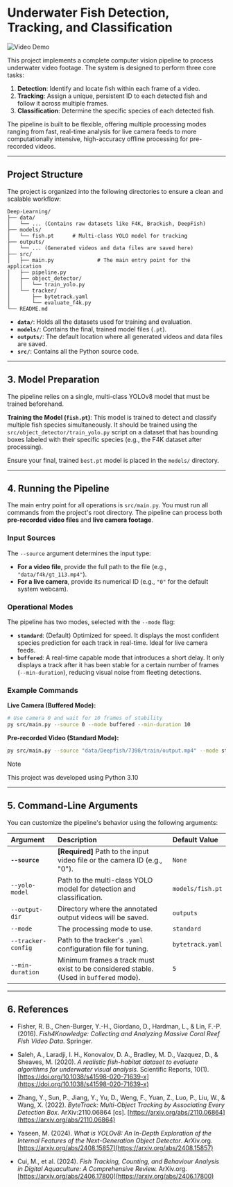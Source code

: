 # Underwater Fish Detection, Tracking, and Classification

![Video Demo](presentation/videos/7426_standard_classified.git)

This project implements a complete computer vision pipeline to process underwater video footage. The system is designed to perform three core tasks:

1.  **Detection**: Identify and locate fish within each frame of a video.
2.  **Tracking**: Assign a unique, persistent ID to each detected fish and follow it across multiple frames.
3.  **Classification**: Determine the specific species of each detected fish.

The pipeline is built to be flexible, offering multiple processing modes ranging from fast, real-time analysis for live camera feeds to more computationally intensive, high-accuracy offline processing for pre-recorded videos.

---

## Project Structure

The project is organized into the following directories to ensure a clean and scalable workflow:

```
Deep-Learning/
├── data/
│   └── ... (Contains raw datasets like F4K, Brackish, DeepFish)
├── models/
│   └── fish.pt      # Multi-class YOLO model for tracking
├── outputs/
│   └── ... (Generated videos and data files are saved here)
├── src/
│   ├── main.py              # The main entry point for the application
│   ├── pipeline.py             
│   ├── object_detector/
│   │   └── train_yolo.py
│   └── tracker/
│       ├── bytetrack.yaml
│       └── evaluate_f4k.py
└── README.md
```

* **`data/`**: Holds all the datasets used for training and evaluation.
* **`models/`**: Contains the final, trained model files (`.pt`).
* **`outputs/`**: The default location where all generated videos and data files are saved.
* **`src/`**: Contains all the Python source code.

---

## 3. Model Preparation

The pipeline relies on a single, multi-class YOLOv8 model that must be trained beforehand.

**Training the Model (`fish.pt`)**: This model is trained to detect and classify multiple fish species simultaneously. It should be trained using the `src/object_detector/train_yolo.py` script on a dataset that has bounding boxes labeled with their specific species (e.g., the F4K dataset after processing).

Ensure your final, trained `best.pt` model is placed in the `models/` directory.


---

## 4. Running the Pipeline

The main entry point for all operations is `src/main.py`. You must run all commands from the project's root directory. The pipeline can process both **pre-recorded video files** and **live camera footage**.

### Input Sources

The `--source` argument determines the input type:
* **For a video file**, provide the full path to the file (e.g., `"data/f4k/gt_113.mp4"`).
* **For a live camera**, provide its numerical ID (e.g., `"0"` for the default system webcam).

### Operational Modes

The pipeline has two modes, selected with the `--mode` flag:

* **`standard`**: (Default) Optimized for speed. It displays the most confident species prediction for each track in real-time. Ideal for live camera feeds.
* **`buffered`**: A real-time capable mode that introduces a short delay. It only displays a track after it has been stable for a certain number of frames (`--min-duration`), reducing visual noise from fleeting detections.

### Example Commands

**Live Camera (Buffered Mode):**
```bash
# Use camera 0 and wait for 10 frames of stability
py src/main.py --source 0 --mode buffered --min-duration 10
```

**Pre-recorded Video (Standard Mode):**
```bash
py src/main.py --source "data/Deepfish/7398/train/output.mp4" --mode standard --yolo-model "models/fish.pt"
```

> [!NOTE]  
> This project was developed using Python 3.10


---

## 5. Command-Line Arguments

You can customize the pipeline's behavior using the following arguments:

| Argument | Description | Default Value |
| :--- | :--- | :--- |
| **`--source`** | **[Required]** Path to the input video file or the camera ID (e.g., "0"). | `None` |
| `--yolo-model` | Path to the multi-class YOLO model for detection and classification. | `models/fish.pt` |
| `--output-dir` | Directory where the annotated output videos will be saved. | `outputs` |
| `--mode` | The processing mode to use. | `standard` |
| `--tracker-config`| Path to the tracker's `.yaml` configuration file for tuning. | `bytetrack.yaml` |
| `--min-duration` | Minimum frames a track must exist to be considered stable. (Used in `buffered` mode).| `5` |


---

## 6. References

- Fisher, R. B., Chen-Burger, Y.-H., Giordano, D., Hardman, L., & Lin, F.-P. (2016). *Fish4Knowledge: Collecting and Analyzing Massive Coral Reef Fish Video Data*. Springer.

- Saleh, A., Laradji, I. H., Konovalov, D. A., Bradley, M. D., Vazquez, D., & Sheaves, M. (2020). *A realistic fish-habitat dataset to evaluate algorithms for underwater visual analysis.* Scientific Reports, 10(1). [https://doi.org/10.1038/s41598-020-71639-x](https://doi.org/10.1038/s41598-020-71639-x)

- Zhang, Y., Sun, P., Jiang, Y., Yu, D., Weng, F., Yuan, Z., Luo, P., Liu, W., & Wang, X. (2022). *ByteTrack: Multi-Object Tracking by Associating Every Detection Box*. ArXiv:2110.06864 [cs]. [https://arxiv.org/abs/2110.06864](https://arxiv.org/abs/2110.06864)

- Yaseen, M. (2024). *What is YOLOv8: An In-Depth Exploration of the Internal Features of the Next-Generation Object Detector*. ArXiv.org. [https://arxiv.org/abs/2408.15857](https://arxiv.org/abs/2408.15857)

- Cui, M., et al. (2024). *Fish Tracking, Counting, and Behaviour Analysis in Digital Aquaculture: A Comprehensive Review.* ArXiv.org. [https://arxiv.org/abs/2406.17800](https://arxiv.org/abs/2406.17800)

